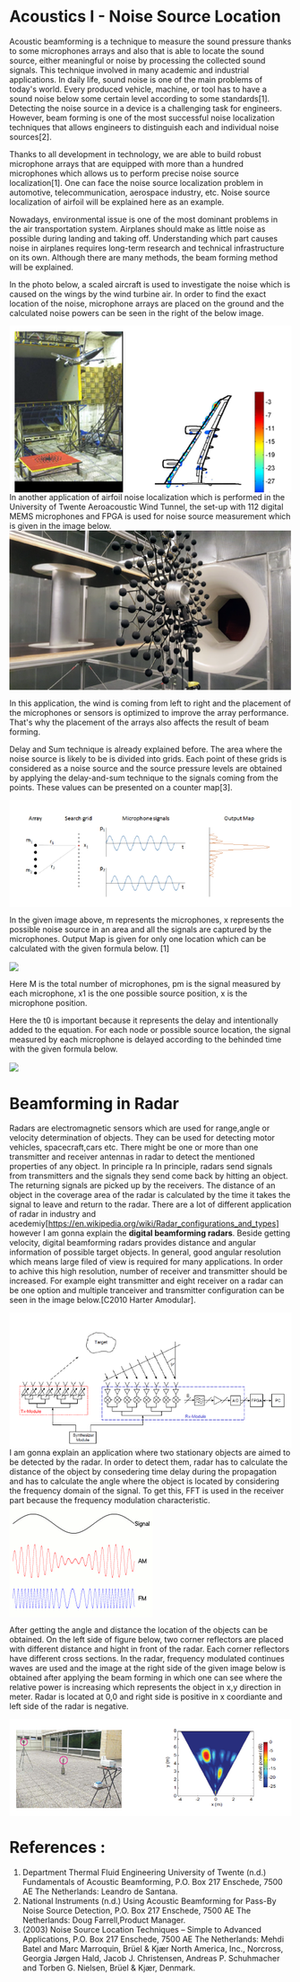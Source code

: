 # Acoustics I - Noise Source Location
Acoustic beamforming is a technique to measure the sound pressure thanks to some microphones arrays and also that is able to locate the sound source, either meaningful or noise by processing the collected sound signals. This technique involved in many academic and industrial applications. In daily life, sound noise is one of the main problems of today's world. Every produced vehicle, machine, or tool has to have a sound noise below some certain level according to some standards[1]. Detecting the noise source in a device is a challenging task for engineers. However, beam forming is one of the most successful noise localization techniques that allows engineers to distinguish each and individual noise sources[2].


Thanks to all development in technology, we are able to build robust microphone arrays that are equipped with more than a hundred microphones which allows us to perform precise noise source localization[1]. One can face the noise source localization problem in automotive, telecommunication, aerospace industry, etc. Noise source localization of airfoil will be explained here as an example.  

Nowadays, environmental issue is one of the most dominant problems in the air transportation system. Airplanes should make as little noise as possible during landing and taking off. Understanding which part causes noise in airplanes requires long-term research and technical infrastructure on its own. Although there are many methods, the beam forming method will be explained.

In the photo below, a scaled aircraft is used to investigate the noise which is caused on the wings by the wind turbine air. In order to find the exact location of the noise, microphone arrays are placed on the ground and the calculated noise powers can be seen in the right of the below image.   

<img align="center" src="airfoil.PNG"  >
In another application of airfoil noise localization which is performed in the University of Twente Aeroacoustic Wind Tunnel, the set-up with 112 digital MEMS microphones and FPGA is used for noise source measurement which is given in the image below.


<img align="center" src="mic.PNG"  >

In this application, the wind is coming from left to right and the placement of the microphones or sensors is optimized to improve the array performance. That's why the placement of the arrays also affects the result of beam forming. 


Delay and Sum technique is already explained before. The area where the noise source is likely to be is divided into grids. Each point of these grids is considered as a noise source and the source pressure levels ​​are obtained by applying the delay-and-sum technique to the signals coming from the points. These values can be presented on a counter map[3].

<img align="center" src="beamforming.PNG"  >

In the given image above, m represents the microphones, x represents the possible noise source in an area and all the signals are captured by the microphones. Output Map is given for only one location which can be calculated with the given formula below. [1] 


<img align="center" src="http://www.sciweavers.org/upload/Tex2Img_1620886835/render.png">


Here M is the total number of microphones, pm is the signal measured by each microphone, x1 is the one possible source position, x is the microphone position. 

Here the t0 is important because it represents the delay and intentionally added to the equation. For each node or possible source location, the signal measured by each microphone is delayed according to the behinded time with the given formula below.


<img align="center" src="http://www.sciweavers.org/upload/Tex2Img_1620887945/render.png">


# Beamforming in Radar
Radars are electromagnetic sensors which are used for range,angle or velocity determination of objects. They can be used for detecting motor vehicles, spacecraft,cars etc. There might be one or more than one transmitter and receiver antennas in radar to detect the mentioned properties of any object. In principle ra
In principle, radars send signals from transmitters and the signals they send come back by hitting an object. The returning signals are picked up by the receivers.
The distance of an object in the coverage area of ​​the radar is calculated by the time it takes the signal to leave and return to the radar. There are a lot of different application of radar in industry and acedemiy[https://en.wikipedia.org/wiki/Radar_configurations_and_types] however I am gonna explain the **digital beamforming radars**. Beside getting velocity, digital beamforming radars provides distance and angular information of possible target objects. In general, good angular resolution which means large filed of view is required for many applications. In order to achive this high resolution, number of receiver and transmitter should be increased. For example eight transmitter and eight receiver on a radar can be one option and multiple tranceiver and transmitter configuration can be seen in the image below.[C2010 Harter Amodular].

<img align="center" src="radarSensor.PNG"  >
I am gonna explain an application where two stationary objects are aimed to be detected by the radar. In order to detect them, radar has to calculate the distance of the object by consedering time delay during the propagation and has to calculate the angle where the object is located by considering the frequency domain of the signal. To get this, FFT is used in the receiver part because the frequency modulation characteristic.


<img align="center" src="fmcw.gif"  >

After getting the angle and distance the location of the objects can be obtained. 
On the left side of figure below, two corner reflectors are placed with different distance and hight in front of the radar. Each corner reflectors have different cross sections. In the radar, frequency modulated continues waves are used and the image at the right side of the given image below is obtained after applying the beam forming in which one can see where the relative power is increasing which represents the object in x,y direction in meter. Radar is located at 0,0 and right side is positive in x coordiante and left side of the radar is negative.

<img align="center" src="ImagingResults.PNG"  >

# References : 

1. Department Thermal Fluid Engineering University of Twente (n.d.) Fundamentals of Acoustic Beamforming, P.O. Box 217 Enschede, 7500 AE The Netherlands: Leandro de Santana.
2. National Instruments (n.d.) Using Acoustic Beamforming for Pass-By Noise Source Detection, P.O. Box 217 Enschede, 7500 AE The Netherlands: Doug Farrell,Product Manager.
3. (2003) Noise Source Location Techniques – Simple to Advanced Applications, P.O. Box 217 Enschede, 7500 AE The Netherlands: Mehdi Batel and Marc Marroquin, Brüel & Kjær North America, Inc., Norcross, Georgia Jørgen Hald, Jacob J. Christensen, Andreas P. Schuhmacher and Torben G. Nielsen, Brüel & Kjær, Denmark.